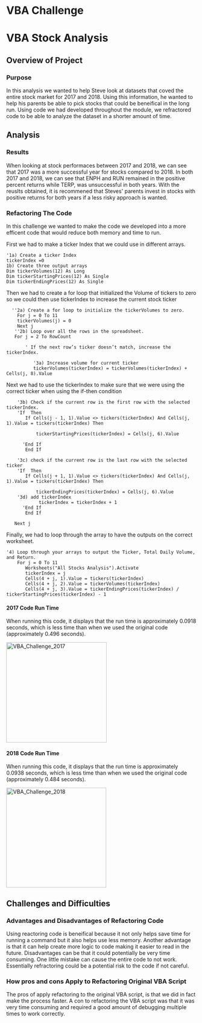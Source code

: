 # VBA Challenge
# VBA Stock Analysis

## Overview of Project

### Purpose
  In this analysis we wanted to help Steve look at datasets that coved the entire stock market for 2017 and 2018. Using this information, he wanted to help his parents be able to pick stocks that could be beneifical in the long run. Using code we had developed throughout the module, we refractored code to be able to analyze the dataset in a shorter amount of time. 
  
## Analysis

### Results
When looking at stock performaces between 2017 and 2018, we can see that 2017 was a more successful year for stocks compared to 2018. 
In both 2017 and 2018, we can see that ENPH and RUN remained in the positive percent returns while TERP, was unsuccessful in both years. With the reuslts obtained, it is recommened that Steves' parents invest in stocks with positive returns for both years if a less risky approach is wanted. 
### Refactoring The Code
In this challenge we wanted to make the code we developed into a more efficent code that would reduce both memory and time to run.

First we had to make a ticker Index that we could use in different arrays.
             
    '1a) Create a ticker Index
    tickerIndex =0
    1b) Create three output arrays
    Dim tickerVolumes(12) As Long
    Dim tickerStartingPrices(12) As Single
    Dim tickerEndingPrices(12) As Single
Then we had to create a for loop that initialized the Volume of tickers to zero so we could then use tickerIndex to increase the current stock ticker


      ''2a) Create a for loop to initialize the tickerVolumes to zero.
        For j = 0 To 11
        tickerVolumes(j) = 0
        Next j
       ''2b) Loop over all the rows in the spreadsheet.
       For j = 2 To RowCount
              
           ' If the next row’s ticker doesn’t match, increase the tickerIndex.
           
              '3a) Increase volume for current ticker
              tickerVolumes(tickerIndex) = tickerVolumes(tickerIndex) + Cells(j, 8).Value


Next we had to use the tickerIndex to make sure that we were using the correct ticker when using the if-then condition

           
        '3b) Check if the current row is the first row with the selected tickerIndex.
        'If  Then
           If Cells(j - 1, 1).Value <> tickers(tickerIndex) And Cells(j, 1).Value = tickers(tickerIndex) Then

               tickerStartingPrices(tickerIndex) = Cells(j, 6).Value
               
          'End If
           End If

        '3c) check if the current row is the last row with the selected ticker
        'If  Then
           If Cells(j + 1, 1).Value <> tickers(tickerIndex) And Cells(j, 1).Value = tickers(tickerIndex) Then

               tickerEndingPrices(tickerIndex) = Cells(j, 6).Value
        '3d) add tickerIndex
                tickerIndex = tickerIndex + 1
          'End If
           End If
           
       Next j
  
Finally, we had to loop through the array to have the outputs on the correct worksheet.   
  
  
    '4) Loop through your arrays to output the Ticker, Total Daily Volume, and Return.
        For j = 0 To 11
           Worksheets("All Stocks Analysis").Activate
           tickerIndex = j
           Cells(4 + j, 1).Value = tickers(tickerIndex)
           Cells(4 + j, 2).Value = tickerVolumes(tickerIndex)
           Cells(4 + j, 3).Value = tickerEndingPrices(tickerIndex) / tickerStartingPrices(tickerIndex) - 1

#### 2017 Code Run Time
When running this code, it displays that the run time is approximately 0.0918 seconds, which is less time than when we used the original code (approximately 0.496 seconds).

<img width="266" alt="VBA_Challenge_2017" src="https://user-images.githubusercontent.com/65638310/147577498-b76f4114-6c47-4111-8552-1956d5ab7d87.png">   

#### 2018 Code Run Time
When running this code, it displays that the run time is approximately 0.0938 seconds, which is less time than when we used the original code (approximately 0.484 seconds).

<img width="265" alt="VBA_Challenge_2018" src="https://user-images.githubusercontent.com/65638310/147577603-0d7761ad-ec99-45bc-b664-13a6eef0c861.png">

## Challenges and Difficulties

### Advantages and Disadvantages of Refactoring Code
 Using reactoring code is beneifical because it not only helps save time for running a command but it also helps use less memory. Another advantage is that it can help create more logic to code making it easier to read in the future. Disadvantages can be that it could potentially be very time consuming. One little mistake can cause the entire code to not work. Essentially refractoring could be a potential risk to the code if not careful.
 
### How pros and cons Apply to Refactoring Original VBA Script
The pros of apply refactoring to the original VBA script, is that we did in fact make the process faster. A con to refactoring the VBA script was that it was very time consuming and required a good amount of debugging multiple times to work correctly.  

